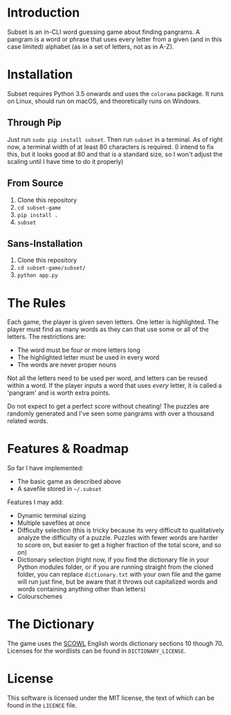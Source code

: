 # Introduction

Subset is an in-CLI word guessing game about finding pangrams. A pangram is a
word or phrase that uses every letter from a given (and in this case limited)
alphabet (as in a set of letters, not as in A-Z).

# Installation

Subset requires Python 3.5 onwards and uses the `colorama` package. It runs on
Linux, should run on macOS, and theoretically runs on Windows.

## Through Pip

Just run `sudo pip install subset`. Then run `subset` in a terminal. As of right
now, a terminal width of at least 80 characters is required. (I intend to fix
this, but it looks good at 80 and that is a standard size, so I won't adjust the
scaling until I have time to do it properly)

## From Source

 1. Clone this repository
 2. `cd subset-game`
 3. `pip install .`
 4. `subset`

## Sans-Installation

 1. Clone this repository
 2. `cd subset-game/subset/`
 3. `python app.py`


# The Rules

Each game, the player is given seven letters. One letter is highlighted. The
player must find as many words as they can that use some or all of the letters.
The restrictions are:

- The word must be four or more letters long
- The highlighted letter must be used in every word
- The words are never proper nouns

Not all the letters need to be used per word, and letters can be reused within a
word. If the player inputs a word that uses _every_ letter, it is called a
'pangram' and is worth extra points.

Do not expect to get a perfect score without cheating! The puzzles are
randomly generated and I've seen some pangrams with over a thousand
related words.

# Features & Roadmap

So far I have implemented:

- The basic game as described above
- A savefile stored in `~/.subset`

Features I may add:

- Dynamic terminal sizing
- Multiple savefiles at once
- Difficulty selection (this is tricky because its very difficult to qualitatively
  analyze the difficulty of a puzzle. Puzzles with fewer words are harder to
  score on, but easier to get a higher fraction of the total score, and so on)
- Dictionary selection (right now, if you find the dictionary file in your
  Python modules folder, or if you are running straight from the cloned folder,
  you can replace `dictionary.txt` with your own file and the game will run just
  fine, but be aware that it throws out capitalized words and words containing
  anything other than letters)
- Colourschemes

# The Dictionary

The game uses the [SCOWL](http://wordlist.aspell.net/) English words dictionary
sections 10 though 70. Licenses for the wordlists can be found in
`DICTIONARY_LICENSE`.

# License

This software is licensed under the MIT license, the text of which can be found
in the `LICENCE` file.

